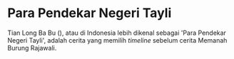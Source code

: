 ---
---

# Para Pendekar Negeri Tayli

Tian Long Ba Bu (), atau di Indonesia lebih dikenal sebagai 'Para Pendekar Negeri Tayli', adalah cerita yang memilih _timeline_ sebelum 
cerita Memanah Burung Rajawali. 



